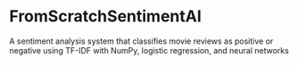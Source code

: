 # FromScratchSentimentAI
A sentiment analysis system that classifies movie reviews as positive or negative using TF-IDF with NumPy, logistic regression, and neural networks
